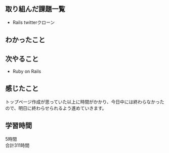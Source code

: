 ## 取り組んだ課題一覧
- Rails twitterクローン

## わかったこと


## 次やること
- Ruby on Rails

## 感じたこと
トップページ作成が思っていた以上に時間がかかり、今日中には終わらなかったので、明日に終わらせられるよう進めていきます。

## 学習時間
5時間<br />
合計311時間